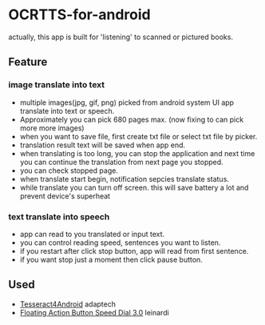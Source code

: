 
# OCRTTS-for-android
actually, this app is built for 'listening' to scanned or pictured books.

## Feature
### image translate into text
* multiple images(jpg, gif, png) picked from android system UI app translate into text or speech.
* Approximately you can pick 680 pages max. (now fixing to can pick more more images)
* when you want to save file, first create txt file or select txt file by picker.
* translation result text will be saved when app end.
* when translating is too long, you can stop the application and next time you can continue the translation from next page you stopped.
* you can check stopped page.
* when translate start begin, notification sepcies translate status.
* while translate you can turn off screen. this will save battery a lot and prevent device's superheat

### text translate into speech
* app can read to you translated or input text.
* you can control reading speed, sentences you want to listen.
* if you restart after click stop button, app will read from first sentence.
* if you want stop just a moment then click pause button.

## Used
* [Tesseract4Android](https://github.com/adaptech-cz/Tesseract4Android) adaptech
* [Floating Action Button Speed Dial 3.0](https://github.com/leinardi/FloatingActionButtonSpeedDial) leinardi
